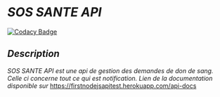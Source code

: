 # _SOS SANTE API_

[![Codacy Badge](https://api.codacy.com/project/badge/Grade/39e495bb97884b169bc8d5e996693c69)](https://app.codacy.com/app/ndoyeahmed/sos_sante_api?utm_source=github.com&utm_medium=referral&utm_content=ndoyeahmed/sos_sante_api&utm_campaign=Badge_Grade_Dashboard)

## _Description_

_SOS SANTE API est une api de gestion des demandes de don de sang._
_Celle ci concerne tout ce qui est notification._ 
_Lien de la documentation disponible sur_ 
<https://firstnodejsapitest.herokuapp.com/api-docs>
